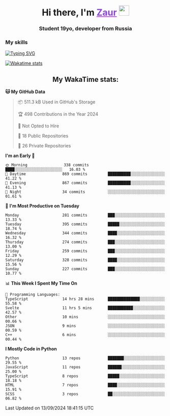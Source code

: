<h1 align="center">
    Hi there, I'm 
    <a href="https://t.me/litera11yme" target="_blank" style="color: #8C43EA">Zaur</a>
    <img src="https://github.com/blackcater/blackcater/raw/main/images/Hi.gif" height="32">
</h1>

<h3 align="center">
    Student 19yo, developer from Russia
</h3>  

### **My skills**
[![Typing SVG](https://readme-typing-svg.herokuapp.com?font=Oxanium&duration=3000&pause=1500&color=8C43EA&height=30&lines=JavaScript/TypeScript:+React.js,+Next.js;HTML+(PUG),+CSS+(SCSS);Python:+FastAPI,+Flask,+Aiogram,+Telethon;SQL:+PostgreSQL,+SQLite)](https://git.io/typing-svg)

[![Wakatime stats](https://github-readme-stats.vercel.app/api/wakatime?username=skyguy&hide_title=true&show_icons=true&title_color=8C43EA&icon_color=BE57EA&bg_color=30,191919,341b56&text_color=B1B1B1&border_radius=10&hide_border=true)](https://github.com/anuraghazra/github-readme-stats)


<h2 align="center"> My WakaTime stats: </h2>

<!--START_SECTION:waka-->
**🐱 My GitHub Data** 

> 📦 511.3 kB Used in GitHub's Storage 
 > 
> 🏆 498 Contributions in the Year 2024
 > 
> 🚫 Not Opted to Hire
 > 
> 📜 18 Public Repositories 
 > 
> 🔑 26 Private Repositories 
 > 
**I'm an Early 🐤** 

```text
🌞 Morning                338 commits         ████░░░░░░░░░░░░░░░░░░░░░   16.03 % 
🌆 Daytime                869 commits         ██████████░░░░░░░░░░░░░░░   41.22 % 
🌃 Evening                867 commits         ██████████░░░░░░░░░░░░░░░   41.13 % 
🌙 Night                  34 commits          ░░░░░░░░░░░░░░░░░░░░░░░░░   01.61 % 
```
📅 **I'm Most Productive on Tuesday** 

```text
Monday                   281 commits         ███░░░░░░░░░░░░░░░░░░░░░░   13.33 % 
Tuesday                  395 commits         █████░░░░░░░░░░░░░░░░░░░░   18.74 % 
Wednesday                344 commits         ████░░░░░░░░░░░░░░░░░░░░░   16.32 % 
Thursday                 274 commits         ███░░░░░░░░░░░░░░░░░░░░░░   13.00 % 
Friday                   259 commits         ███░░░░░░░░░░░░░░░░░░░░░░   12.29 % 
Saturday                 328 commits         ████░░░░░░░░░░░░░░░░░░░░░   15.56 % 
Sunday                   227 commits         ███░░░░░░░░░░░░░░░░░░░░░░   10.77 % 
```


📊 **This Week I Spent My Time On** 

```text
💬 Programming Languages: 
TypeScript               14 hrs 28 mins      ██████████████░░░░░░░░░░░   55.58 % 
Svelte                   11 hrs 5 mins       ███████████░░░░░░░░░░░░░░   42.57 % 
Other                    10 mins             ░░░░░░░░░░░░░░░░░░░░░░░░░   00.66 % 
JSON                     9 mins              ░░░░░░░░░░░░░░░░░░░░░░░░░   00.59 % 
C++                      6 mins              ░░░░░░░░░░░░░░░░░░░░░░░░░   00.44 % 
```

**I Mostly Code in Python** 

```text
Python                   13 repos            ███████░░░░░░░░░░░░░░░░░░   29.55 % 
JavaScript               11 repos            ██████░░░░░░░░░░░░░░░░░░░   25.00 % 
TypeScript               8 repos             █████░░░░░░░░░░░░░░░░░░░░   18.18 % 
HTML                     7 repos             ████░░░░░░░░░░░░░░░░░░░░░   15.91 % 
SCSS                     3 repos             ██░░░░░░░░░░░░░░░░░░░░░░░   06.82 % 
```




 Last Updated on 13/09/2024 18:41:15 UTC
<!--END_SECTION:waka-->
